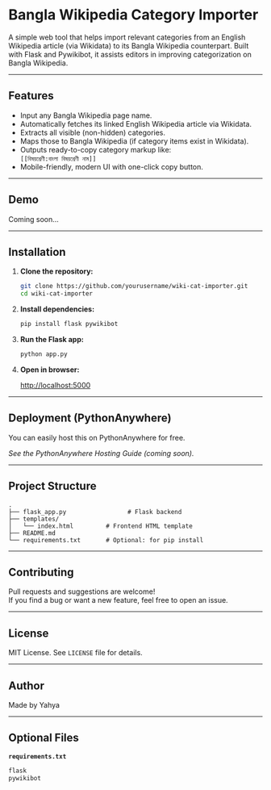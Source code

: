 # Bangla Wikipedia Category Importer

A simple web tool that helps import relevant categories from an English Wikipedia article (via Wikidata) to its Bangla Wikipedia counterpart. Built with Flask and Pywikibot, it assists editors in improving categorization on Bangla Wikipedia.

---

## Features

- Input any Bangla Wikipedia page name.
- Automatically fetches its linked English Wikipedia article via Wikidata.
- Extracts all visible (non-hidden) categories.
- Maps those to Bangla Wikipedia (if category items exist in Wikidata).
- Outputs ready-to-copy category markup like:  
  `[[বিষয়শ্রেণী:বাংলা বিষয়শ্রেণী নাম]]`
- Mobile-friendly, modern UI with one-click copy button.

---

## Demo

Coming soon...

---

## Installation

1. **Clone the repository:**
   ```bash
   git clone https://github.com/yourusername/wiki-cat-importer.git
   cd wiki-cat-importer
   ```

2. **Install dependencies:**
   ```bash
   pip install flask pywikibot
   ```

3. **Run the Flask app:**
   ```bash
   python app.py
   ```

4. **Open in browser:**

   [http://localhost:5000](http://localhost:5000)

---

## Deployment (PythonAnywhere)

You can easily host this on PythonAnywhere for free.

*See the PythonAnywhere Hosting Guide (coming soon).*

---

## Project Structure

```
.
├── flask_app.py                 # Flask backend
├── templates/
│   └── index.html         # Frontend HTML template
├── README.md
└── requirements.txt       # Optional: for pip install
```

---

## Contributing

Pull requests and suggestions are welcome!  
If you find a bug or want a new feature, feel free to open an issue.

---

## License

MIT License. See `LICENSE` file for details.

---

## Author

Made by Yahya

---

## Optional Files

**`requirements.txt`**
```txt
flask
pywikibot
```
